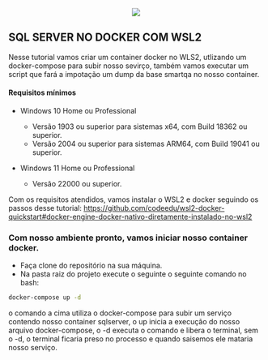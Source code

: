 <p align="center">
  <a href="https://www.pixeon.com" target="blank"><img src="https://www.pixeon.com/wp-content/themes/pixeon2018/img/new/logo-pixeon.png"/></a>
</p>

## SQL SERVER NO DOCKER COM WSL2

Nesse tutorial vamos criar um container docker no WLS2, utlizando um docker-compose 
para subir nosso sevirço, também vamos executar um script que fará a impotação um dump 
da base smartqa no nosso container.

#### Requisitos mínimos

* Windows 10 Home ou Professional 
  - Versão 1903 ou superior para sistemas x64, com Build 18362 ou superior.
  - Versão 2004 ou superior para sistemas ARM64, com Build 19041 ou superior.

* Windows 11 Home ou Professional
  - Versão 22000 ou superior.

Com os requisitos atendidos, vamos instalar o WSL2 e docker
seguindo os passos desse tutorial: https://github.com/codeedu/wsl2-docker-quickstart#docker-engine-docker-nativo-diretamente-instalado-no-wsl2

### Com nosso ambiente pronto, vamos iniciar nosso container docker.

* Faça clone do repositório na sua máquina.
* Na pasta raiz do projeto execute o seguinte o seguinte comando no bash:
 
 ``` bash
docker-compose up -d
```
o comando a cima utiliza o docker-compose para subir um serviço contendo nosso container sqlserver,
o up inicia a execução do nosso arquivo docker-compose, o -d executa o comando e libera o terminal,
sem o -d, o terminal ficaria preso no processo e quando saisemos ele mataria nosso serviço.

